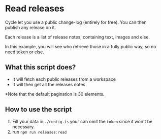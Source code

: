 # Read releases

Cycle let you use a public change-log (entirely for free). You can then publish any release on it.

Each release is a list of release notes, containing text, images and else.

In this example, you will see who retrieve those in a fully public way, so no need token or else.

## What this script does?

- It will fetch each public releases from a workspace
- It will then get all the releases notes

\*Note that the default pagination is 30 elements.

## How to use the script

1. Fill your data in `./config.ts` your can omit the `token` since it won't be necessary.
2. run `npm run releases:read`
